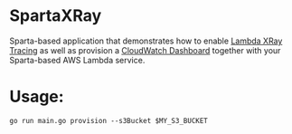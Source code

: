 # SpartaXRay
Sparta-based application that demonstrates how to enable [Lambda XRay Tracing](https://aws.amazon.com/blogs/aws/aws-x-ray-update-general-availability-including-lambda-integration/) as well as provision a [CloudWatch Dashboard](http://docs.aws.amazon.com/AmazonCloudWatch/latest/monitoring/CloudWatch_Dashboards.html) together with your Sparta-based AWS Lambda service.


# Usage:

```
go run main.go provision --s3Bucket $MY_S3_BUCKET
```